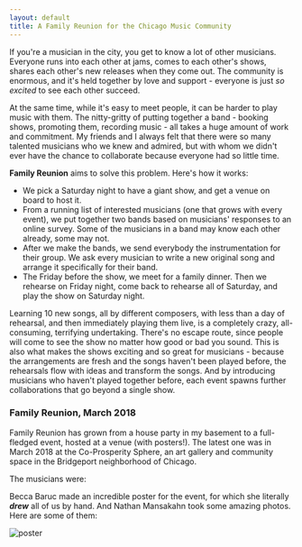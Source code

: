 ```yaml
---
layout: default
title: A Family Reunion for the Chicago Music Community
---
```


If you're a musician in the city, you get to know a lot of other musicians. Everyone runs into each other at jams, comes to each other's shows, shares each other's new releases when they come out. The community is enormous, and it's held together by love and support - everyone is just *so excited* to see each other succeed.

At the same time, while it's easy to meet people, it can be harder to play music with them. The nitty-gritty of putting together a band - booking shows, promoting them, recording music - all takes a huge amount of work and commitment. My friends and I always felt that there were so many talented musicians who we knew and admired, but with whom we didn't ever have the chance to collaborate because everyone had so little time.

**Family Reunion** aims to solve this problem. Here's how it works:
- We pick a Saturday night to have a giant show, and get a venue on board to host it.
- From a running list of interested musicians (one that grows with every event), we put together two bands based on musicians' responses to an online survey. Some of the musicians in a band may know each other already, some may not.
- After we make the bands, we send everybody the instrumentation for their group. We ask every musician to write a new original song and arrange it specifically for their band.
- The Friday before the show, we meet for a family dinner. Then we rehearse on Friday night, come back to rehearse all of Saturday, and play the show on Saturday night.

Learning 10 new songs, all by different composers, with less than a day of rehearsal, and then immediately playing them live, is a completely crazy, all-consuming, terrifying undertaking. There's no escape route, since people will come to see the show no matter how good or bad you sound. This is also what makes the shows exciting and so great for musicians - because the arrangements are fresh and the songs haven't been played before, the rehearsals flow with ideas and transform the songs. And by introducing musicians who haven't played together before, each event spawns further collaborations that go beyond a single show.


### Family Reunion, March 2018
Family Reunion has grown from a house party in my basement to a full-fledged event, hosted at a venue (with posters!). The latest one was in March 2018 at the Co-Prosperity Sphere, an art gallery and community space in the Bridgeport neighborhood of Chicago. 

The musicians were:

Becca Baruc made an incredible poster for the event, for which she literally ***drew*** all of us by hand. And Nathan Mansakahn took some amazing photos. Here are some of them:

![poster](/assets/images/famreunion/bindu_cute.JPG)

